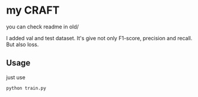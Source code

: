 # my CRAFT

you can check readme in old/

I added val and test dataset. It's give not only F1-score, precision and recall. But also loss.

## Usage

just use

``` bash
python train.py
```